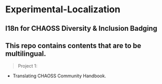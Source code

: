 # Experimental-Localization

##  I18n for CHAOSS Diversity & Inclusion Badging

## This repo contains contents that are to be multilingual. 

> Project 1:

- Translating CHAOSS Community Handbook.  




